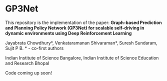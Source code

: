 # GP3Net

This repository is the implementation of the paper:
**Graph-based Prediction and Planning Policy Network (GP3Net) for scalable self-driving in dynamic environments using Deep Reinforcement Learning**

Jayabrata Chowdhury*, Venkataramanan Shivaraman*, Suresh Sundaram, Sujit P B. * - co-first authors

Indian Institute of Science Bangalore, Indian Institute of Science Education and Research Bhopal

Code coming up soon!
